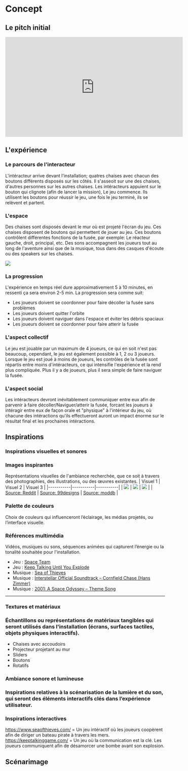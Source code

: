 # Concept

## Le pitch initial

<!-- Inclure la vidéo du PowerPoint intial -->

<!-- Méthode 1 -->
<iframe width="560" height="315"
  src="https://www.youtube.com/embed/ABWCq8j8qys"
  title="YouTube video"
  frameborder="0"
  allowfullscreen>
</iframe>

<!-- Méthode 2, plug legit -->
<!-- 
[![Description de la vidéo](http://img.youtube.com/vi/ABWCq8j8qys/0.jpg)](http://www.youtube.com/watch?v=ABWCq8j8qys)
-->

<!-- Méthode 3 (vidéo local) -->
<!-- 
 ![Description de la vidéo](/media/ipsum_020.mp4)
-->

## L'expérience

### Le parcours de l'interacteur

<!-- 
Comportement de l’interacteur
Qu'est-ce que fait l'interacteur?
un résumé du parcours de l'interacteur du début à la fin de son expérience - qu'est-ce qu'il fait, qu'est-ce qu'il manipule, etc
-->

L'intéracteur arrive devant l'installation; quatres chaises avec chacun des boutons différents disposés sur les côtés. Il s'asseoit sur une des chaises, d'autres personnes sur les autres chaises.
Les intéracteurs appuient sur le bouton qui clignote (afin de lancer la mission), Le jeu commence. Ils utilisent les boutons pour réussir le jeu, une fois le jeu terminé, ils se relèvent et partent.

### L'espace

<!-- 
description de l'espace réel et virtuel du projet et comment l'espace réel est transposé, transorté ou prolongé dans le virtuel et inversement 
-->

Des chaises sont disposés devant le mur où est projeté l'écran du jeu. Ces chaises disposent de boutons qui permettent de jouer au jeu. Ces boutons contrôlent différentes fonctions de la fusée,
par exemple: Le réacteur gauche, droit, principal, etc. Des sons accompagnent les joueurs tout au long de l'aventure ainsi que de la musique, tous dans des casques d'écoute ou des speakers sur 
les chaises.

![](../medias/images/maquette_mission_decollage_scene_01.png)

### La progression

<!--  sur le temps et la progression -->

L'expérience en temps réel dure approximativement 5 à 10 minutes, en ressenti ça sera environ 2-5 min. La progression sera comme suit:

- Les joueurs doivent se coordonner pour faire décoller la fusée sans problèmes
- Les joueurs doivent quitter l'orbite
- Les joueurs doivent naviguer dans l'espace et éviter les débris spaciaux
- Les joueurs doivent se coordonner pour faire atterir la fusée

### L'aspect collectif

<!-- 
comment votre idée de projet correspond au thème du COLLECTIF 
Plus il y a de personnes qui peuvent interagir simultanément est un critère important ! 

Un collectif désigne l'ensemble de personnes ou d'entités qui s'unissent de manière concertée pour poursuivre un objectif commun, en coopérant et en collaborant pour atteindre des buts qui seraient difficiles à réaliser individuellement.
 Il peut s'agir d'une réunion informelle ou contractuelle, temporaire ou durable, constituée autour d'une cause, d'une action ou d'un projet, qu'il soit artistique, politique, professionnel, moral ou cultuel.
 Ce groupe, souvent considéré comme une entité à vocation communautaire, fonctionne sous le pilotage de ses membres et repose sur une volonté partagée de développer des solidarités.
-->

Le jeu est jouable par un maximum de 4 joueurs, ce qui en soit n'est pas beaucoup, cependant, le jeu est également possible à 1, 2 ou 3 joueurs. Lorsque le jeu est joué à moins de joueurs, les contrôles de 
la fusée sont répartis entre moins d'intéracteurs, ce qui intensifie l'expérience et la rend plus compliquée. Plus il y a de joueurs, plus il sera simple de faire naviguer la fusée.

### L'aspect social

<!-- 
comment votre idée de projet correspond au thème du SOCIAL 

Le terme « social » désigne ce qui concerne la vie en société, c’est-à-dire les relations entre les individus au sein d’un groupe organisé, ainsi que les structures, normes et institutions qui en découlent.
 Il peut s’appliquer à des aspects variés, comme la vie sociale, les groupes sociaux, les classes sociales, les rapports de production, ou encore les politiques visant à améliorer les conditions de vie des individus.
 En sciences sociales, le social englobe l’étude des phénomènes collectifs, des interactions humaines, des normes sociales et des dynamiques de pouvoir au sein de la société.
 L’adjectif peut aussi qualifier des animaux ou des plantes vivant en communauté selon des règles strictes, comme les insectes sociaux (fourmis, abeilles) ou certaines espèces végétales formant des colonies denses.
-->

Les intéracteurs devront inévitablement communiquer entre eux afin de parvenir à faire décoller/Naviguer/atterir la fusée, forcant les joueurs à intéragir entre eux de façon orale et "physique" à 
l'intérieur du jeu, où chacune des intéractions qu'ils effectueront auront un impact énorme sur le résultat final et les prochaines intéractions.

## Inspirations

### Inspirations visuelles et sonores

<!-- Inclure le moodboard avec référenes pour chacune des sources-->


### Images inspirantes
Représentations visuelles de l'ambiance recherchée, que ce soit à travers des photographies, des illustrations, ou des œuvres existantes.
| Visuel 1 | Visuel 2 | Visuel 3 |
|-----------|-----------|-----------|
| ![](../medias/images/visuel_retro-futuristique_01.jpg) | ![](../medias/images/visuel_retro-futuristique_02.jpg) | ![](../medias/images/visuel_retro-futuristique_03.png) |
| [Source: Reddit](https://www.reddit.com/r/scifi/comments/10xqbmg/space_trip_retrofuturistic_artwork_done_by_me/) | [Source: 99designs](https://99designs.fr/profiles/1193222) | [Source: moddb](https://www.moddb.com/games/space-shooter-90/images/w1#imagebox) |



### Palette de couleurs
Choix de couleurs qui influenceront l’éclairage, les médias projetés, ou l’interface visuelle.

### Références multimédia

Vidéos, musiques ou sons, séquences animées qui capturent l’énergie ou la tonalité souhaitée pour l'installation.

- Jeu : [Space Team](https://www.youtube.com/watch?v=y3fsvKnIVJg)
- Jeu : [Keep Talking Until You Explode](https://www.youtube.com/watch?v=1-MM1UTtjyU)
- Musique : [Sea of Thieves](https://www.youtube.com/watch?v=r5JIBaasuE8)
- Musique : [Interstellar Official Soundtrack – Cornfield Chase (Hans Zimmer)](https://www.youtube.com/watch?v=JuSsvM8B4Jc&list=RDJuSsvM8B4Jc&start_radio=1)
- Musique : [2001: A Space Odyssey – Theme Song](https://www.youtube.com/watch?v=QwxYiVXYyVs&list=RDQwxYiVXYyVs&start_radio=1)

---

### Textures et matériaux

### Échantillons ou représentations de matériaux tangibles qui seront utilisés dans l'installation (écrans, surfaces tactiles, objets physiques interactifs).

- Chaises avec accoudoirs  
- Projecteur projetant au mur  
- Sliders  
- Boutons  
- Rotatifs


### Ambiance sonore et lumineuse
### Inspirations relatives à la scénarisation de la lumière et du son, qui seront des éléments interactifs clés dans l’expérience utilisateur.



### Inspirations interactives

<!-- Inclure des liens et une ligne sur pourquoi --> 

https://www.seaofthieves.com/ = Un jeu intéractif où les joueurs coopèrent afin de diriger un bateau pirate à travers les mers.
https://keeptalkinggame.com/ = Un jeu où la communication est la clé. Les joueurs communiquent afin de désamorcer une bombe avant son explosion.


## Scénarimage

<!-- Pour chaque étape/scène : une image avec du texte descriptif et une explication de la transition -->

<!--
Éléments du scénarimage
Séquence visuelle
Chaque scène ou séquence du scénarimage doit être clairement illustrée, montrant les éléments visuels qui seront projetés ou affichés. Cette séquence visuelle peut inclure des captures d'écran, des croquis ou des rendus 3D, en fonction des besoins du projet.

Points d'interaction
Le scénarimage dans un cadre interactif inclut les moments où l'utilisateur interagit avec l'installation. Ces points d’interaction doivent être représentés graphiquement pour indiquer comment et quand l’utilisateur influencera la progression du récit ou des effets visuels et sonores.

Évolution du récit
Comme pour le scénario narratif, le scénarimage doit montrer la progression de l’histoire ou de l’expérience au fil des interactions. Il permet de visualiser comment l’installation évolue en fonction des actions de l'utilisateur, avec des embranchements possibles selon ses choix.

Retour visuel et sensoriel
Le scénarimage doit inclure des annotations ou des visuels montrant les réponses visuelles, sonores ou tactiles à chaque interaction. Cela peut inclure des changements d’éclairage, des transitions vidéo, ou des effets sonores qui réagissent aux actions de l’utilisateur.
-->

